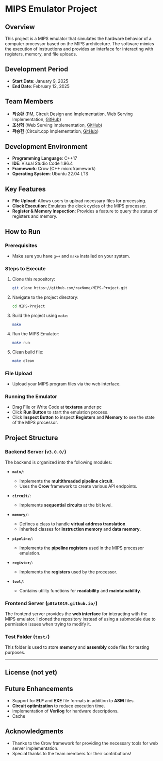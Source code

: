 # MIPS Emulator Project

## Overview
This project is a MIPS emulator that simulates the hardware behavior of a computer processor based on the MIPS architecture. The software mimics the execution of instructions and provides an interface for interacting with registers, memory, and file uploads.

## Development Period
- **Start Date**: January 9, 2025
- **End Date**: February 12, 2025

## Team Members
- **최승환** (PM, Circuit Design and Implementation, Web Serving Implementation, [GitHub](https://github.com/raxNone/MIPS-Project/tree/develop))
- **조상혁** (Web Serving Implementation, [GitHub](https://github.com/p0tat019/p0tat019.github.io))
- **곽승헌** (Circuit.cpp Implementation, [GitHub](https://github.com/raxNone/MIPS-Project/tree/ksh_ing))

## Development Environment
- **Programming Language**: C++17
- **IDE**: Visual Studio Code 1.96.4
- **Framework**: Crow (C++ microframework)
- **Operating System**: Ubuntu 22.04 LTS

## Key Features
- **File Upload**: Allows users to upload necessary files for processing.
- **Clock Execution**: Emulates the clock cycles of the MIPS processor.
- **Register & Memory Inspection**: Provides a feature to query the status of registers and memory.

## How to Run

### Prerequisites
- Make sure you have `g++` and `make` installed on your system.

### Steps to Execute
1. Clone this repository:
    ```bash
    git clone https://github.com/raxNone/MIPS-Project.git
    ```

2. Navigate to the project directory:
    ```bash
    cd MIPS-Project
    ```

3. Build the project using `make`:
    ```bash
    make
    ```

4. Run the MIPS Emulator:
    ```bash
    make run
    ```
5. Clean build file:
    ```bash
    make clean
    ```

### File Upload
- Upload your MIPS program files via the web interface.

### Running the Emulator
- Drag File or Write Code at **textarea** under pc
- Click **Run Button** to start the emulation process.
- Click **Inspect Button** to inspect **Registers** and **Memory** to see the state of the MIPS processor.


## Project Structure

### Backend Server (`v3.0.0/`)

The backend is organized into the following modules:

- **`main/`**:  
  - Implements the **multithreaded pipeline circuit**.
  - Uses the **Crow** framework to create various API endpoints.

- **`circuit/`**:  
  - Implements **sequential circuits** at the bit level.

- **`memory/`**:  
  - Defines a class to handle **virtual address translation**.
  - Inherited classes for **instruction memory** and **data memory**.

- **`pipeline/`**:  
  - Implements the **pipeline registers** used in the MIPS processor emulation.

- **`register/`**:  
  - Implements the **registers** used by the processor.

- **`tool/`**:  
  - Contains utility functions for **readability** and **maintainability**.

### Frontend Server (`p0tat019.github.io/`)

The frontend server provides the **web interface** for interacting with the MIPS emulator.
I cloned the repository instead of using a submodule due to permission issues when trying to modify it.

### Test Folder (`test/`)

This folder is used to store **memory** and **assembly** code files for testing purposes.

---


## License (not yet)
<!-- This project is licensed under the MIT License - see the [LICENSE](LICENSE) file for details. -->

## Future Enhancements
- Support for **ELF** and **EXE** file formats in addition to **ASM** files.
- **Circuit optimization** to reduce execution time.
- Implementation of **Verilog** for hardware descriptions.
- Cache

## Acknowledgments
- Thanks to the Crow framework for providing the necessary tools for web server implementation.
- Special thanks to the team members for their contributions!
